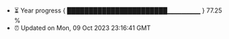 - ⏳ Year progress { ███████████████████████▁▁▁▁▁▁▁ } 77.25 %
- ⏰ Updated on Mon, 09 Oct 2023 23:16:41 GMT


